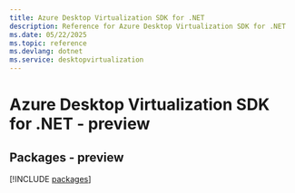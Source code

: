 ```yaml
---
title: Azure Desktop Virtualization SDK for .NET
description: Reference for Azure Desktop Virtualization SDK for .NET
ms.date: 05/22/2025
ms.topic: reference
ms.devlang: dotnet
ms.service: desktopvirtualization
---
```

# Azure Desktop Virtualization SDK for .NET - preview
## Packages - preview
[!INCLUDE [packages](desktop-virtualization-index.md)]